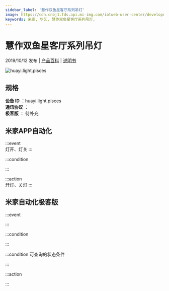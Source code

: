 ```yaml
---
sidebar_label: '慧作双鱼星客厅系列吊灯'
image: https://cdn.cnbj1.fds.api.mi-img.com/iotweb-user-center/developer_16790476153030C2Hbuii.png?GalaxyAccessKeyId=AKVGLQWBOVIRQ3XLEW&Expires=9223372036854775807&Signature=ALn50bPM41YWQWmQoWza5jqT4vc=
keywords: 米家, 华艺, 慧作双鱼星客厅系列吊灯, 
---
```

# 慧作双鱼星客厅系列吊灯

2019/10/12 发布 | [产品百科](https://home.mi.com/webapp/content/baike/product/index.html?model=huayi.light.pisces/) | [说明书](https://home.mi.com/views/introduction.html?model=huayi.light.pisces&region=cn)

![huayi.light.pisces](https://cdn.cnbj1.fds.api.mi-img.com/iotweb-user-center/developer_16790476153030C2Hbuii.png?GalaxyAccessKeyId=AKVGLQWBOVIRQ3XLEW&Expires=9223372036854775807&Signature=ALn50bPM41YWQWmQoWza5jqT4vc=)

## 规格  
> 
**设备 ID** ：huayi.light.pisces  
**通讯协议** ：  
**极客版**  ： 待补充 


## 米家APP自动化  

:::event  
灯开、灯关
:::

:::condition  

:::

:::action   
开灯、关灯
:::

## 米家自动化极客版  

:::event  

:::

:::condition  

:::

:::condition 可查询的状态条件  

:::

:::action  

:::

        
